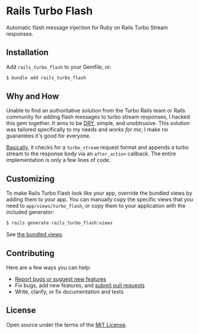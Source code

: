 # Rails Turbo Flash

Automatic flash message injection for Ruby on Rails Turbo Stream responses.

## Installation

Add `rails_turbo_flash` to your Gemfile, or:

```bash
$ bundle add rails_turbo_flash
```

## Why and How

Unable to find an authoritative solution from the Turbo Rails team or Rails community for adding flash messages to turbo stream responses, I hacked this gem together. It aims to be [DRY](https://en.wikipedia.org/wiki/Don%27t_repeat_yourself), simple, and unobtrusive. This solution was tailored specifically to my needs and _works for me_; I make no guarantees it's good for everyone.

[Basically](https://github.com/rnevius/rails_turbo_flash/blob/main/lib/rails_turbo_flash/callbacks.rb), it checks for a `turbo_stream` request format and appends a turbo stream to the response body via an `after_action` callback. The entire implementation is only a few lines of code.

## Customizing

To make Rails Turbo Flash look like your app, override the bundled views by adding them to your app. You can manually copy the specific views that you need to `app/views/turbo_flash`, or copy them to your application with the included generator:

```bash
$ rails generate rails_turbo_flash:views
```

See [the bundled views](https://github.com/rnevius/rails_turbo_flash/tree/main/app/views/turbo_flash).

## Contributing

Here are a few ways you can help:

- [Report bugs or suggest new features](https://github.com/rnevius/rails_turbo_flash/issues)
- Fix bugs, add new features, and [submit pull requests](https://github.com/rnevius/rails_turbo_flash/pulls)
- Write, clarify, or fix documentation and tests

## License

Open source under the terms of the [MIT License](https://opensource.org/licenses/MIT).
